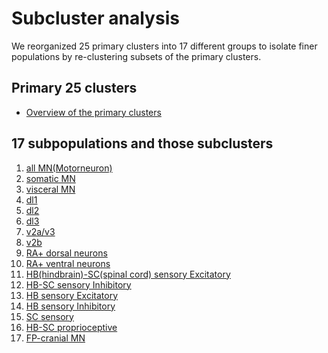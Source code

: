 # Subcluster analysis

We reorganized 25 primary clusters into 17 different groups to isolate finer populations by re-clustering subsets of the primary clusters.
<br/>

## Primary 25 clusters
* [Overview of the primary clusters](src)

## 17 subpopulations and those subclusters
1. [all MN(Motorneuron)](https://roy-lab.github.io/subcluster_analysis/allMN2/htmls/index.html)
2. [somatic MN](https://roy-lab.github.io/subcluster_analysis/somaticMN/ordered_clusterset_means.svg)
3. [visceral MN](https://roy-lab.github.io/subcluster_analysis/visceralMN/ordered_clusterset_means.svg)
4. [dl1](https://roy-lab.github.io/subcluster_analysis/dl1/ordered_clusterset_means.svg)
5. [dl2](https://roy-lab.github.io/subcluster_analysis/dl2/ordered_clusterset_means.svg)
6. [dl3](https://roy-lab.github.io/subcluster_analysis/dl3/ordered_clusterset_means.svg)
7. [v2a/v3](https://roy-lab.github.io/subcluster_analysis/v2a/ordered_clusterset_means.svg)
8. [v2b](https://roy-lab.github.io/subcluster_analysis/v2b/ordered_clusterset_means.svg)
9. [RA+ dorsal neurons](https://roy-lab.github.io/subcluster_analysis/RAdN/ordered_clusterset_means.svg)
10. [RA+ ventral neurons](https://roy-lab.github.io/subcluster_analysis/RAvN/ordered_clusterset_means.svg)
11. [HB(hindbrain)-SC(spinal cord) sensory Excitatory](https://roy-lab.github.io/subcluster_analysis/HBSCsensoryExcitory/ordered_clusterset_means.svg)
12. [HB-SC sensory Inhibitory](https://roy-lab.github.io/subcluster_analysis/HBSCsensoryInhibitory/ordered_clusterset_means.svg)
13. [HB sensory Excitatory](https://roy-lab.github.io/subcluster_analysis/HBsensoryExcitory/ordered_clusterset_means.svg)
14. [HB sensory Inhibitory](https://roy-lab.github.io/subcluster_analysis/HBsensoryInhibitory/ordered_clusterset_means.svg)
15. [SC sensory](https://roy-lab.github.io/subcluster_analysis/SCsensory/ordered_clusterset_means.svg)
16. [HB-SC proprioceptive](https://roy-lab.github.io/subcluster_analysis/HBSCproprioceptive/ordered_clusterset_means.svg)
17. [FP-cranial MN](https://roy-lab.github.io/subcluster_analysis/FPcranialMN/ordered_clusterset_means.svg)
<br/>
